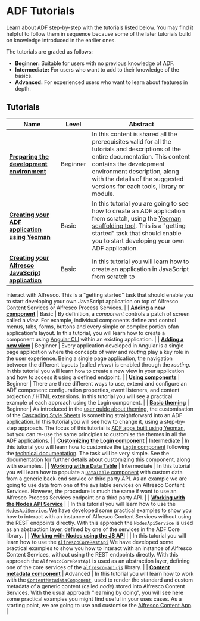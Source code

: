 # ADF Tutorials

Learn about ADF step-by-step with the tutorials listed below.
You may find it helpful to follow them in sequence because some of the
later tutorials build on knowledge introduced in the earlier ones.

The tutorials are graded as follows:

-   **Beginner:** Suitable for users with no previous knowledge of ADF.
-   **Intermediate:** For users who want to add to their knowledge of the basics.
-   **Advanced:** For experienced users who want to learn about features in depth.

## Tutorials

| Name | Level | Abstract |
| -- | -- | -- |
| [**Preparing the development environment**](preparing-environment.md) | Beginner | In this content is shared all the prerequisites valid for all the tutorials and descriptions of the entire documentation. This content contains the development environment description, along with the details of the suggested versions for each tools, library or module. |
| [**Creating your ADF application using Yeoman**](creating-the-app-using-yeoman.md) | Basic | In this tutorial you are going to see how to create an ADF application from scratch, using the [Yeoman scaffolding tool](http://yeoman.io/). This is a "getting started" task that should enable you to start developing your own ADF application. |
| [**Creating your Alfresco JavaScript application**](creating-javascript-app-using-alfresco-js-api.md) | Basic | In this tutorial you will learn how to create an application in JavaScript from scratch to
interact with Alfresco. This is a "getting started" task that should enable you to start
developing your own JavaScript application on top of Alfresco Content Services or Alfresco
Process Services. |
| [**Adding a new component**](new-component.md) | Basic | By definition, a _component_ controls a patch of screen called a _view_. For example, individual components define and control menus, tabs, forms, buttons and every simple or complex portion ofan application's layout. In this tutorial, you will learn how to create a component using [Angular CLI](https://cli.angular.io/) within an existing application. |
| [**Adding a new view**](new-view.md) | Beginner | Every application developed in Angular is a single page application where the concepts of _view_ and _routing_ play a key role in the user experience. Being a single page application, the navigation between the different layouts (called _views_) is enabled through the _routing_. In this tutorial you will learn how to create a new view in your application and how to access it using a defined endpoint. |
| [**Using components**](using-components.md) | Beginner | There are three different ways to use, extend and configure an ADF component: configuration properties, event listeners, and content projection / HTML extensions. In this tutorial you will see a practical example of each approach using the Login component. |
| [**Basic theming**](basic-theming.md) | Beginner | As introduced in the [user guide about theming](../user-guide/theming.md), the customisation of the [Cascading Style Sheets](https://en.wikipedia.org/wiki/Cascading_Style_Sheets) is something straightforward into an ADF application. In this tutorial you will see how to change it, using a step-by-step approach. The focus of this tutorial is [ADF apps built using Yeoman](./creating-the-app-using-yeoman.md), but you can re-use the same principles to customise the themes in all the ADF applications. |
| [**Customizing the Login component**](customising-login.md) | Intermediate | In this tutorial you will learn how to customize the [`Login` component](https://alfresco.github.io/adf-component-catalog/components/LoginComponent.html) following the [technical documentation](https://alfresco.github.io/adf-component-catalog/components/LoginComponent.html). The task will be very simple. See the documentation for further details about customizing this component, along with examples. |
| [**Working with a Data Table**](working-with-data-table.md) | Intermediate | In this tutorial you will learn how to populate a [`DataTable` component](https://alfresco.github.io/adf-component-catalog/components/DataTableComponent.html) with custom data from a generic back-end service or third party API. As an example we are going to use data from one of the available services on Alfresco Content Services. However, the procedure is much the same if want to use an Alfresco Process Services endpoint or a third party API. |
| [**Working with the Nodes API Service**](working-with-nodes-api-service.md) |  | In this tutorial you will learn how to use the [`NodesApiService`](https://github.com/Alfresco/alfresco-ng2-components/blob/master/lib/core/services/nodes-api.service.ts). We have developed some practical examples to show you how to interact with an instance of Alfresco Content Services without using the REST endpoints directly. With this approach the `NodesApiService` is used as an abstraction layer, defined by one of the services in the ADF Core
library. |
| [**Working with Nodes using the JS API**](working-with-nodes-js-api.md) |  | In this tutorial you will learn how to use the
[`AlfrescoCoreRestApi`](https://github.com/Alfresco/alfresco-js-api/tree/master/src/alfresco-core-rest-api)
We have developed some practical examples to show you how to interact with an instance of
Alfresco Content Services, without using the REST endpoints directly. With this approach the `AlfrescoCoreRestApi` is used as an abstraction layer, defining one of the core services of the [`alfresco-api-js`](https://github.com/Alfresco/alfresco-js-api) library. |
| [**Content metadata component**](content-metadata-component.md) | Advanced | In this tutorial you will learn how to work with the [`ContentMetadataComponent`](https://alfresco.github.io/adf-component-catalog/components/ContentMetadataComponent.html), used to render the standard and custom metadata of a generic content (called _node_) stored into Alfresco Content Services. With the usual approach "learning by doing", you will see here some practical examples you might find useful in your uses cases. As a starting point, we are going to use and customise the [Alfresco Content App](https://github.com/Alfresco/alfresco-content-app). |
